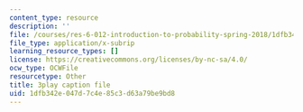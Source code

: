 ```yaml
---
content_type: resource
description: ''
file: /courses/res-6-012-introduction-to-probability-spring-2018/1dfb342e047d7c4e85c3d63a79be9bd8_P5rZKt3SgNM.srt
file_type: application/x-subrip
learning_resource_types: []
license: https://creativecommons.org/licenses/by-nc-sa/4.0/
ocw_type: OCWFile
resourcetype: Other
title: 3play caption file
uid: 1dfb342e-047d-7c4e-85c3-d63a79be9bd8
---
```

